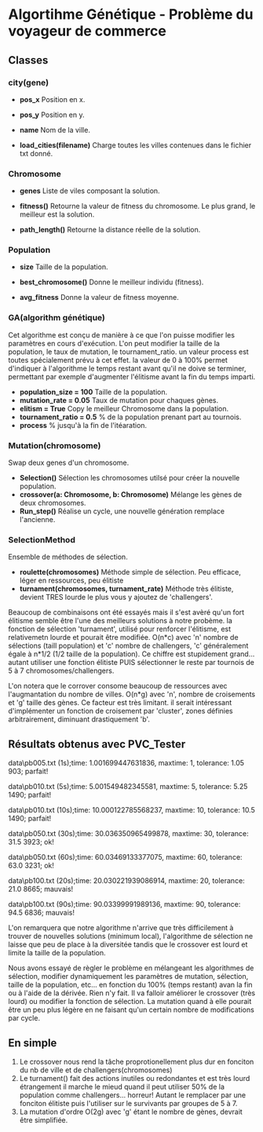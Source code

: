 ﻿Algortihme Génétique - Problème du voyageur de commerce
=======================================================

Classes
-------

### city(gene)
* **pos_x**	Position en x.
* **pos_y**	Position en y.
* **name**	Nom de la ville.

* **load_cities(filename)**
    Charge toutes les villes contenues dans le fichier txt donné.

### Chromosome
* **genes**	Liste de viles composant la solution.

* **fitness()**
	Retourne la valeur de fitness du chromosome.
	Le plus grand, le meilleur est la solution.
* **path_length()**
	Retourne la distance réelle de la solution.

### Population
* **size**	Taille de la population. 
	
* **best_chromosome()**
		Donne le meilleur individu (fitness).
* **avg_fitness**
		Donne la valeur de fitness moyenne.

### GA(algorithm génétique)
Cet algorithme est conçu de manière à ce que l'on puisse modifier les
paramètres en cours d'exécution. L'on peut modifier la taille de la
population, le taux de mutation, le tournament_ratio. un valeur process
est toutes spécialement prévu à cet effet. la valeur de 0 à 100% permet
d'indiquer à l'algorithme le temps restant avant qu'il ne doive se
terminer, permettant par exemple d'augmenter l'élitisme avant la fin
du temps imparti.

* **population_size = 100** Taille de la population.
* **mutation_rate = 0.05** Taux de mutation pour chaques gènes.
* **elitism = True** Copy le meilleur Chromosome dans la population.
* **tournament_ratio = 0.5** % de la population prenant part au tournois.
* **process** % jusqu'à la fin de l'itéaration.	

### Mutation(chromosome)
Swap deux genes d'un chromosome.
* **Selection()** 
	Sélection les chromosomes utilsé pour créer la nouvelle population.
* **crossover(a: Chromosome, b: Chromosome)**
	Mélange les gènes de deux chromosomes.
* **Run_step()**
	Réalise un cycle, une nouvelle génération remplace l'ancienne.
		

### SelectionMethod
Ensemble de méthodes de sélection.
* **roulette(chromosomes)** 
	Méthode simple de sélection. Peu efficace, léger en ressources, peu élitiste
* **turnament(chromosomes, turnament_rate)** 
		Méthode très élitiste, devient TRES lourde le plus vous y ajoutez de 'challengers'.

Beaucoup de combinaisons ont été essayés mais il s'est avèré qu'un fort élitisme semble
être l'une des meilleurs solutions à notre probème. la fonction de sélection 'turnament',
utilisé pour renforcer l'élitisme, est relativemetn lourde et pourait être modifiée.
O(n\*c) avec 'n' nombre de sélections (taill population) et 'c' nombre de challengers,
'c' généralement égale à n\*1/2 (1/2 taille de la population). Ce chiffre est stupidement
grand... autant utiliser une fonction élitiste PUIS sélectionner le reste par tournois de
5 à 7 chromosomes/challengers.

L'on notera que le corrover consome beaucoup de ressources avec l'augmantation du nombre
de villes. O(n*g) avec 'n', nombre de croisements et 'g' taille des gènes. Ce facteur 
est très limitant. il serait intéressant d'implémenter un fonction de croisement par 'cluster',
zones définies arbitrairement, diminuant drastiquement 'b'.

Résultats obtenus avec PVC_Tester
---------------------------------
data\pb005.txt (1s);time: 1.001699447631836, maxtime: 1, tolerance: 1.05
903; parfait!

data\pb010.txt (5s);time: 5.001549482345581, maxtime: 5, tolerance: 5.25
1490; parfait!

data\pb010.txt (10s);time: 10.000122785568237, maxtime: 10, tolerance: 10.5
1490; parfait!

data\pb050.txt (30s);time: 30.036350965499878, maxtime: 30, tolerance: 31.5
3923; ok!

data\pb050.txt (60s);time: 60.03469133377075, maxtime: 60, tolerance: 63.0
3231; ok!

data\pb100.txt (20s);time: 20.030221939086914, maxtime: 20, tolerance: 21.0
8665; mauvais!

data\pb100.txt (90s);time: 90.03399991989136, maxtime: 90, tolerance: 94.5
6836; mauvais!

L'on remarquera que notre algorithme n'arrive que très difficilement à trouver de
nouvelles solutions (minimum local), l'algorithme de sélection ne laisse que peu 
de place à la diversitée tandis que le crossover est lourd et limite la taille de la
population.

Nous avons essayé de règler le problème en mélangeant les algorithmes de sélection,
modifier dynamiquement les paramètres de mutation, sélection, taille de la population,
etc... en fonction du 100% (temps restant) avan la fin ou à l'aide de la dérivée. Rien n'y
fait. Il va falloir améliorer le crossover (très lourd) ou modifier la fonction
de sélection. La mutation quand à elle pourait être un peu plus légère en ne faisant
qu'un certain nombre de modifications par cycle.

En simple
---------
1. Le crossover nous rend la tâche proprotionellement plus dur en fonciton du nb de ville
et de challengers(chromosomes)
2. Le turnament() fait des actions inutiles ou redondantes et est très lourd étrangement
    il marche le mieud quand il peut utiliser 50% de la population comme challengers... horreur!
    Autant le remplacer par une fonciton élitiste puis l'utiliser sur le survivants par groupes
    de 5 à 7.
3. La mutation d'ordre O(2g) avec 'g' étant le nombre de gènes, devrait être simplifiée.
